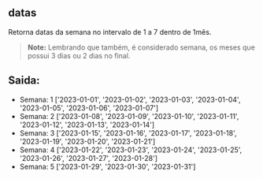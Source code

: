 ## datas

Retorna datas da semana no intervalo de 1 a 7 dentro de 1mês.
> **Note:** Lembrando que também, é considerado semana, os meses que possui  3 dias ou 2 dias no final.


## Saida:
 * Semana: 1 ['2023-01-01', '2023-01-02', '2023-01-03', '2023-01-04', '2023-01-05', '2023-01-06', '2023-01-07']
 * Semana: 2 ['2023-01-08', '2023-01-09', '2023-01-10', '2023-01-11', '2023-01-12', '2023-01-13', '2023-01-14']
 * Semana: 3 ['2023-01-15', '2023-01-16', '2023-01-17', '2023-01-18', '2023-01-19', '2023-01-20', '2023-01-21']
 * Semana: 4 ['2023-01-22', '2023-01-23', '2023-01-24', '2023-01-25', '2023-01-26', '2023-01-27', '2023-01-28']
 * Semana: 5 ['2023-01-29', '2023-01-30', '2023-01-31']
